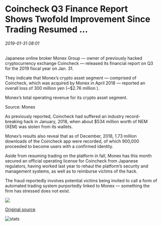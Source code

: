 # Coincheck Q3 Finance Report Shows Twofold Improvement Since Trading Resumed ...

###### 2019-01-31 08:01

Japanese online broker Monex Group — owner of previously hacked cryptocurrency exchange Coincheck — released its financial report on Q3 for the 2019 fiscal year on Jan. 31.

They indicate that Monex’s crypto asset segment — comprised of Coincheck, which was acquired by Monex in April 2018 — reported an overall loss of 300 million yen (~$2.76 million ).

Monex’s total operating revenue for its crypto asset segment.

Source: Monex

As previously reported, Coincheck had suffered an industry record-breaking hack in January, 2018, when about $534 million worth of NEM (XEM) was stolen from its wallets.

Monex’s results also reveal that as of December, 2018, 1.73 million downloads of the Coincheck app were recorded, of which 900,000 proceeded to become users with a confirmed identity.

Aside from resuming trading on the platform in fall, Monex has this month secured an official operating license for Coincheck from Japanese regulators, having worked last year to rehaul the platform’s security and management systems, as well as to reimburse victims of the hack.

The fraud reportedly involves potential victims being invited to call a form of automated trading system purportedly linked to Monex — something the firm has stressed does not exist.

![](https://s3.cointelegraph.com/storage/uploads/view/4e8375a42e5c1e56216624d9e48f1cdd.png)

[Original source](https://cointelegraph.com/news/coincheck-q3-finance-report-shows-twofold-improvement-since-trading-resumed)

![stats](https://c.statcounter.com/11760860/0/a89fa40b/1/ "stats")